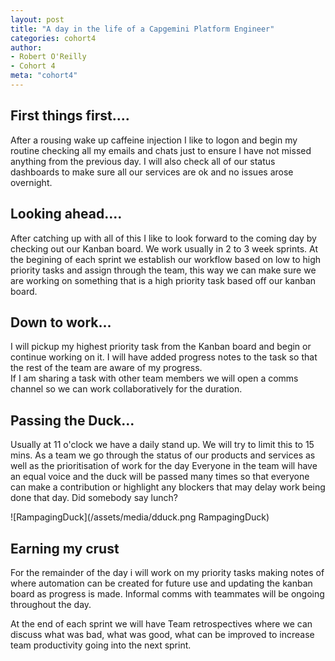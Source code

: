 ```yaml
---
layout: post
title: "A day in the life of a Capgemini Platform Engineer"
categories: cohort4
author:
- Robert O'Reilly
- Cohort 4
meta: "cohort4"
---
```


## First things first....

After a rousing wake up caffeine injection I like to logon and begin my routine checking all my emails and chats just to ensure I have not missed anything from the previous day.
I will also check all of our status dashboards to make sure all our services are ok and no issues arose overnight.

## Looking ahead....

After catching up with all of this I like to look forward to the coming day by checking out our  Kanban board.  We work usually in 2 to 3 week sprints.
At the begining of each sprint we establish our workflow based on low to high priority tasks and assign through the team, this way we can make sure we are working on something that is a high priority task based off our kanban board.

## Down to work...

I will pickup my highest priority task from the Kanban board and begin or continue working on it.  I will have added progress notes to the task so that the rest of the team are aware of my progress.  
If I am sharing a task with other team members we will open a comms channel so we can work collaboratively for the duration.

## Passing the Duck...

Usually at 11 o'clock we have a daily stand up.  We will try to limit this to 15 mins.
As a team we go through the status of our products and services as well as the prioritisation of work for the day 
Everyone in the team will have an equal voice and the duck will be passed many times so that everyone can make a contribution or highlight any blockers that may delay work being done that day. Did somebody say lunch?

![RampagingDuck](/assets/media/dduck.png RampagingDuck)

## Earning my crust

For the remainder of the day i will work on my priority tasks making notes of where automation can be created for future use and updating the kanban board as progress is made.
Informal comms with teammates will be ongoing throughout the day.

At the end of each sprint we will have Team retrospectives where we can discuss what was bad, what was good, what can be improved to increase team productivity going into the next sprint.

